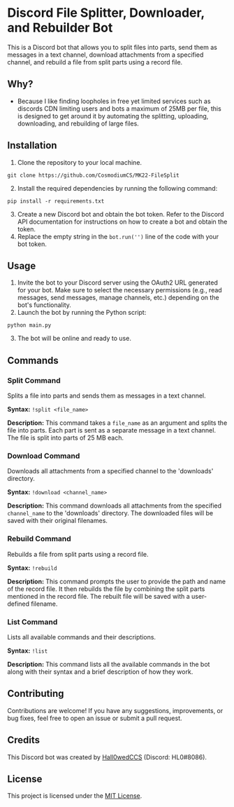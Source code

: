 # Discord File Splitter, Downloader, and Rebuilder Bot

This is a Discord bot that allows you to split files into parts, send them as messages in a text channel, download attachments from a specified channel, and rebuild a file from split parts using a record file.

## Why?
* Because I like finding loopholes in free yet limited services such as discords CDN limiting users and bots a maximum of 25MB per file, this is designed to get around it by automating the splitting, uploading, downloading, and rebuilding of large files.

## Installation

1. Clone the repository to your local machine.
```
git clone https://github.com/CosmodiumCS/MK22-FileSplit
```
2. Install the required dependencies by running the following command:

```
pip install -r requirements.txt
```

3. Create a new Discord bot and obtain the bot token. Refer to the Discord API documentation for instructions on how to create a bot and obtain the token.
4. Replace the empty string in the `bot.run('')` line of the code with your bot token.

## Usage

1. Invite the bot to your Discord server using the OAuth2 URL generated for your bot. Make sure to select the necessary permissions (e.g., read messages, send messages, manage channels, etc.) depending on the bot's functionality.
2. Launch the bot by running the Python script:

```
python main.py
```

3. The bot will be online and ready to use.

## Commands

### Split Command

Splits a file into parts and sends them as messages in a text channel.

**Syntax:** `!split <file_name>`

**Description:** This command takes a `file_name` as an argument and splits the file into parts. Each part is sent as a separate message in a text channel. The file is split into parts of 25 MB each.

### Download Command

Downloads all attachments from a specified channel to the 'downloads' directory.

**Syntax:** `!download <channel_name>`

**Description:** This command downloads all attachments from the specified `channel_name` to the 'downloads' directory. The downloaded files will be saved with their original filenames.

### Rebuild Command

Rebuilds a file from split parts using a record file.

**Syntax:** `!rebuild`

**Description:** This command prompts the user to provide the path and name of the record file. It then rebuilds the file by combining the split parts mentioned in the record file. The rebuilt file will be saved with a user-defined filename.

### List Command

Lists all available commands and their descriptions.

**Syntax:** `!list`

**Description:** This command lists all the available commands in the bot along with their syntax and a brief description of how they work.

## Contributing

Contributions are welcome! If you have any suggestions, improvements, or bug fixes, feel free to open an issue or submit a pull request.

## Credits

This Discord bot was created by [Hall0wedCCS](https://github.com/hall0wedccs) (Discord: HL0#8086).

## License

This project is licensed under the [MIT License](LICENSE).
